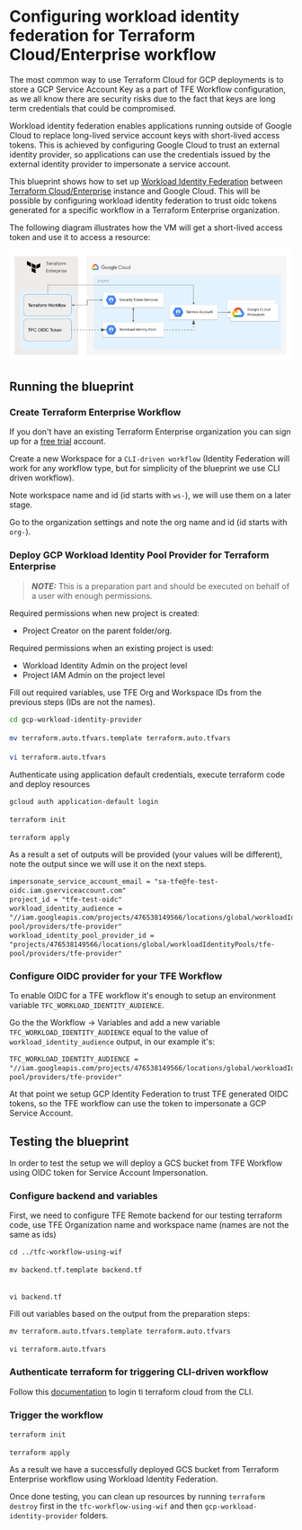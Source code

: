 # Configuring workload identity federation for Terraform Cloud/Enterprise workflow

The most common way to use Terraform Cloud for GCP deployments is to store a GCP Service Account Key as a part of TFE Workflow configuration, as we all know there are security risks due to the fact that keys are long term credentials that could be compromised.

Workload identity federation enables applications running outside of Google Cloud to replace long-lived service account keys with short-lived access tokens. This is achieved by configuring Google Cloud to trust an external identity provider, so applications can use the credentials issued by the external identity provider to impersonate a service account.

This blueprint shows how to set up [Workload Identity Federation](https://cloud.google.com/iam/docs/workload-identity-federation) between [Terraform Cloud/Enterprise](https://developer.hashicorp.com/terraform/enterprise) instance and Google Cloud. This will be possible by configuring workload identity federation to trust oidc tokens generated for a specific workflow in a Terraform Enterprise organization.

The following diagram illustrates how the VM will get a short-lived access token and use it to access a resource:

 ![Sequence diagram](diagram.png)

## Running the blueprint

### Create Terraform Enterprise Workflow
If you don't have an existing Terraform Enterprise organization you can sign up for a [free trial](https://app.terraform.io/public/signup/account) account. 

Create a new Workspace for a `CLI-driven workflow` (Identity Federation will work for any workflow type, but for simplicity of the blueprint we use CLI driven workflow). 

Note workspace name and id (id starts with `ws-`), we will use them on a later stage.

Go to the organization settings and note the org name and id (id starts with `org-`).

### Deploy GCP Workload Identity Pool Provider for Terraform Enterprise

> **_NOTE:_**  This is a preparation part and should be executed on behalf of a user with enough permissions. 

Required permissions when new project is created:
 - Project Creator on the parent folder/org.
 
 Required permissions when an existing project is used:
 - Workload Identity Admin on the project level
 - Project IAM Admin on the project level

Fill out required variables, use TFE Org and Workspace IDs from the previous steps (IDs are not the names).
```bash
cd gcp-workload-identity-provider

mv terraform.auto.tfvars.template terraform.auto.tfvars

vi terraform.auto.tfvars
```

Authenticate using application default credentials, execute terraform code and deploy resources
```
gcloud auth application-default login

terraform init

terraform apply
```

As a result a set of outputs will be provided (your values will be different), note the output since we will use it on the next steps.

```
impersonate_service_account_email = "sa-tfe@fe-test-oidc.iam.gserviceaccount.com"
project_id = "tfe-test-oidc"
workload_identity_audience = "//iam.googleapis.com/projects/476538149566/locations/global/workloadIdentityPools/tfe-pool/providers/tfe-provider"
workload_identity_pool_provider_id = "projects/476538149566/locations/global/workloadIdentityPools/tfe-pool/providers/tfe-provider"
```

### Configure OIDC provider for your TFE Workflow

To enable OIDC for a TFE workflow it's enough to setup an environment variable `TFC_WORKLOAD_IDENTITY_AUDIENCE`. 

Go the the Workflow -> Variables and add a new variable `TFC_WORKLOAD_IDENTITY_AUDIENCE` equal to the value of `workload_identity_audience` output, in our example it's:

```
TFC_WORKLOAD_IDENTITY_AUDIENCE = "//iam.googleapis.com/projects/476538149566/locations/global/workloadIdentityPools/tfe-pool/providers/tfe-provider"
```

At that point we setup GCP Identity Federation to trust TFE generated OIDC tokens, so the TFE workflow can use the token to impersonate a GCP Service Account. 

## Testing the blueprint

In order to test the setup we will deploy a GCS bucket from TFE Workflow using OIDC token for Service Account Impersonation.

### Configure backend and variables

First, we need to configure TFE Remote backend for our testing terraform code, use TFE Organization name and workspace name (names are not the same as ids)

```
cd ../tfc-workflow-using-wif

mv backend.tf.template backend.tf


vi backend.tf

```

Fill out variables based on the output from the preparation steps:

```
mv terraform.auto.tfvars.template terraform.auto.tfvars

vi terraform.auto.tfvars

```

### Authenticate terraform for triggering CLI-driven workflow

Follow this [documentation](https://learn.hashicorp.com/tutorials/terraform/cloud-login) to login ti terraform cloud from the CLI.

### Trigger the workflow

```
terraform init

terraform apply
```

As a result we have a successfully deployed GCS bucket from Terraform Enterprise workflow using Workload Identity Federation.

Once done testing, you can clean up resources by running `terraform destroy` first in the `tfc-workflow-using-wif` and then `gcp-workload-identity-provider` folders. 
